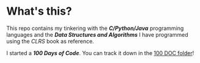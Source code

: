 # What's this?

This repo contains my tinkering with the __*C/Python/Java*__ programming languages and the *__Data Structures and Algorithms__* I have programmed using the _CLRS_ book as reference.

I started a ___100 Days of Code___. You can track it down in the [100 DOC folder](https://github.com/Vaikan-Peddi/java-dsa/tree/main/100%20DOC)! 
